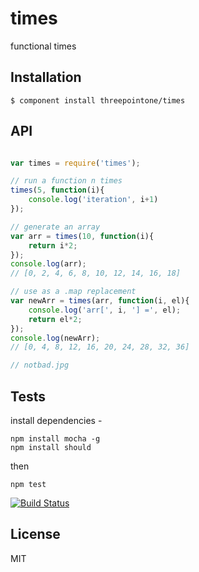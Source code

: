 
# times

  functional times

## Installation

    $ component install threepointone/times

## API
```js

var times = require('times');

// run a function n times
times(5, function(i){
	console.log('iteration', i+1)
});

// generate an array
var arr = times(10, function(i){
	return i*2;
});
console.log(arr);
// [0, 2, 4, 6, 8, 10, 12, 14, 16, 18] 

// use as a .map replacement
var newArr = times(arr, function(i, el){
	console.log('arr[', i, '] =', el);
	return el*2;
});
console.log(newArr);
// [0, 4, 8, 12, 16, 20, 24, 28, 32, 36] 

// notbad.jpg

```

## Tests
install dependencies - 
```
npm install mocha -g
npm install should
```
then
```
npm test
```

[![Build Status](https://travis-ci.org/threepointone]/times.png)](https://travis-ci.org/threepointone/times)

## License

  MIT
